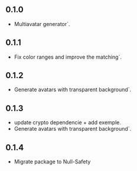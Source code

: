 ## 0.1.0

* Multiavatar generator`.
## 0.1.1

* Fix color ranges and improve the matching`.
## 0.1.2

* Generate avatars with transparent background`.
## 0.1.3

* update crypto dependencie + add exemple.
* Generate avatars with transparent background`.
## 0.1.4

* Migrate package to Null-Safety